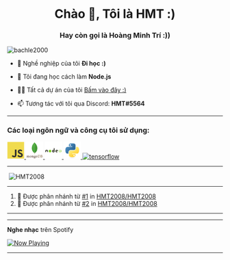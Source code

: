 <h1 align="center">Chào 👋, Tôi là HMT :)</h1>
<h3 align="center">Hay còn gọi là Hoàng Minh Trí :))</h3>

<p align="left"> <img src="https://komarev.com/ghpvc/?username=bachle2000&label=Profile%20views&color=0e75b6&style=flat" alt="bachle2000" /> </p>

- 🔭 Nghề nghiệp của tôi **Đi học :)**

- 🌱 Tôi đang học cách làm **Node.js**

- 👨‍💻 Tất cả dự án của tôi [Bấm vào đây :)](https://github.com/HMT2008?tab=repositories)

- 📫 Tương tác với tôi qua Discord: **HMT#5564**

---

<h3 align="left">Các loại ngôn ngữ và công cụ tôi sử dụng:</h3>
<p align="left"> <a href="https://developer.mozilla.org/en-US/docs/Web/JavaScript" target="_blank"> <img src="https://raw.githubusercontent.com/devicons/devicon/master/icons/javascript/javascript-original.svg" alt="javascript" width="40" height="40"/> </a> <a href="https://www.mongodb.com/" target="_blank"> <img src="https://raw.githubusercontent.com/devicons/devicon/master/icons/mongodb/mongodb-original-wordmark.svg" alt="mongodb" width="40" height="40"/> </a> <a href="https://nodejs.org" target="_blank"> <img src="https://raw.githubusercontent.com/devicons/devicon/master/icons/nodejs/nodejs-original-wordmark.svg" alt="nodejs" width="40" height="40"/> </a> <a href="https://www.python.org" target="_blank"> <img src="https://raw.githubusercontent.com/devicons/devicon/master/icons/python/python-original.svg" alt="python" width="40" height="40"/> </a> <a href="https://www.tensorflow.org" target="_blank"> <img src="https://www.vectorlogo.zone/logos/tensorflow/tensorflow-icon.svg" alt="tensorflow" width="40" height="40"/> </a> </p>

---

<p>&nbsp;<img align="center" src="https://github-readme-stats.vercel.app/api?username=HMT2008&show_icons=true&theme=dark&locale=en" alt="HMT2008" /></p>

---

<!--START_SECTION:activity-->
1. 🎉 Được phân nhánh từ [#1](https://github.com/HMT2008/pull/1) in [HMT2008/HMT2008](https://github.com/HMT2008)
2. 🎉 Được phân nhánh từ [#2](https://github.com/HMT2008/pull/2) in [HMT2008/HMT2008](https://github.com/HMT2008)
<!--END_SECTION:activity-->


---

<!--START_SECTION:waka-->


---

**Nghe nhạc** trên Spotify

<a href="https://HMT.vercel.app/now-playing?open">
    <img src="https://HMT.vercel.app/now-playing/" width="256" height="64" alt="Now Playing">
</a>

---
